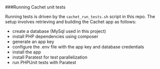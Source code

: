 ###Running Cachet unit tests

Running tests is driven by the `cachet_run_tests.sh` script in this repo.
The setup involves retrieving and building the Cachet app as follows:

- create a database (MySql used in this project)
- install PHP dependencies using composer
- generate an app key
- configure the .env file with the app key and database credentials
- install the app
- install Paratest for test parallelization
- run PHPUnit tests with Paratest

